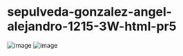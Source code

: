 # sepulveda-gonzalez-angel-alejandro-1215-3W-html-pr5
![image](https://github.com/user-attachments/assets/f73957c1-1897-43ed-8a82-cdc6c6f77e9a)
![image](https://github.com/user-attachments/assets/f7f0d400-45e0-40db-81ef-edf7950a51d0)
